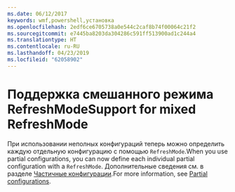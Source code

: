 ```yaml
---
ms.date: 06/12/2017
keywords: wmf,powershell,установка
ms.openlocfilehash: 2edf6ce6705738a0e544c2caf8b74f00064c21f2
ms.sourcegitcommit: e7445ba8203da304286c591ff513900ad1c244a4
ms.translationtype: HT
ms.contentlocale: ru-RU
ms.lasthandoff: 04/23/2019
ms.locfileid: "62058902"
---
```

# <a name="support-for-mixed-refreshmode"></a><span data-ttu-id="3e9cb-102">Поддержка смешанного режима RefreshMode</span><span class="sxs-lookup"><span data-stu-id="3e9cb-102">Support for mixed RefreshMode</span></span>

<span data-ttu-id="3e9cb-103">При использовании неполных конфигураций теперь можно определить каждую отдельную конфигурацию с помощью `RefreshMode`.</span><span class="sxs-lookup"><span data-stu-id="3e9cb-103">When you use partial configurations, you can now define each individual partial configuration with a `RefreshMode`.</span></span>
<span data-ttu-id="3e9cb-104">Дополнительные сведения см. в разделе [Частичные конфигурации](https://msdn.microsoft.com/powershell/dsc/partialconfigs).</span><span class="sxs-lookup"><span data-stu-id="3e9cb-104">For more information, see [Partial configurations](https://msdn.microsoft.com/powershell/dsc/partialconfigs).</span></span>
